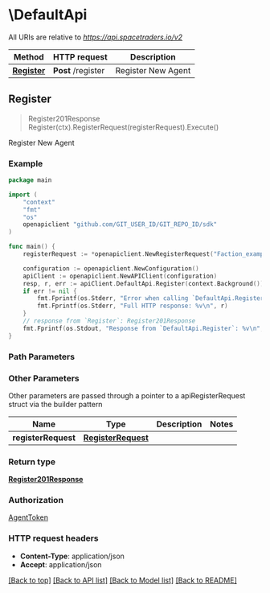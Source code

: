 # \DefaultApi

All URIs are relative to *https://api.spacetraders.io/v2*

Method | HTTP request | Description
------------- | ------------- | -------------
[**Register**](DefaultApi.md#Register) | **Post** /register | Register New Agent



## Register

> Register201Response Register(ctx).RegisterRequest(registerRequest).Execute()

Register New Agent



### Example

```go
package main

import (
    "context"
    "fmt"
    "os"
    openapiclient "github.com/GIT_USER_ID/GIT_REPO_ID/sdk"
)

func main() {
    registerRequest := *openapiclient.NewRegisterRequest("Faction_example", "BADGER") // RegisterRequest |  (optional)

    configuration := openapiclient.NewConfiguration()
    apiClient := openapiclient.NewAPIClient(configuration)
    resp, r, err := apiClient.DefaultApi.Register(context.Background()).RegisterRequest(registerRequest).Execute()
    if err != nil {
        fmt.Fprintf(os.Stderr, "Error when calling `DefaultApi.Register``: %v\n", err)
        fmt.Fprintf(os.Stderr, "Full HTTP response: %v\n", r)
    }
    // response from `Register`: Register201Response
    fmt.Fprintf(os.Stdout, "Response from `DefaultApi.Register`: %v\n", resp)
}
```

### Path Parameters



### Other Parameters

Other parameters are passed through a pointer to a apiRegisterRequest struct via the builder pattern


Name | Type | Description  | Notes
------------- | ------------- | ------------- | -------------
 **registerRequest** | [**RegisterRequest**](RegisterRequest.md) |  | 

### Return type

[**Register201Response**](Register201Response.md)

### Authorization

[AgentToken](../README.md#AgentToken)

### HTTP request headers

- **Content-Type**: application/json
- **Accept**: application/json

[[Back to top]](#) [[Back to API list]](../README.md#documentation-for-api-endpoints)
[[Back to Model list]](../README.md#documentation-for-models)
[[Back to README]](../README.md)

